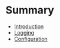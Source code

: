 # Summary

* [Introduction](README.md)
* [Logging](logging.md)
* [Configuration](configuration.md)

